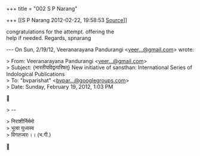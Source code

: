 +++
title = "002 S P Narang"

+++
[[S P Narang	2012-02-22, 19:58:53 [Source](https://groups.google.com/g/bvparishat/c/C4syVJVTOBY)]]



congratulations for the attempt. offering the  
help if needed. Regards, spnarang

  
--- On Sun, 2/19/12, Veeranarayana Pandurangi \<[veer...@gmail.com]()\> wrote:

\> From: Veeranarayana Pandurangi \<[veer...@gmail.com]()\>  
\> Subject: {भारतीयविद्वत्परिषत्} New initiative of sansthan: International Series of Indological Publications  
\> To: "bvparishat" \<[bvpar...@googlegroups.com]()\>  
\> Date: Sunday, February 19, 2012, 1:03 PM  



\> --  

\> निराशीर्निर्ममो  
\> भूत्वा युध्यस्व  
\> विगतज्वरः।। (भ.गी.)  



